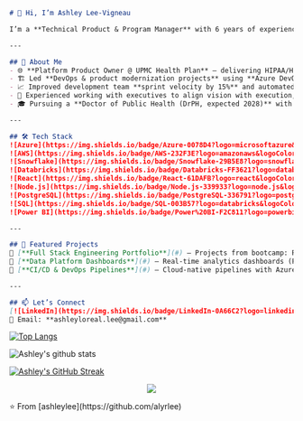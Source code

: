 ```markdown
# 👋 Hi, I’m Ashley Lee-Vigneau  

I’m a **Technical Product & Program Manager** with 6 years of experience in **cloud infrastructure, DevOps, data analytics, and product management** across healthcare, technology, and operations. My work bridges **engineering, compliance, and strategy**, helping organizations modernize infrastructure, improve efficiency, and deliver measurable impact.  

---

## 🚀 About Me  
- 🌐 **Platform Product Owner @ UPMC Health Plan** – delivering HIPAA/HITRUST-compliant healthcare data and infrastructure solutions.  
- 🏗️ Led **DevOps & product modernization projects** using **Azure DevOps, Snowflake, Databricks, and AWS**.  
- 📈 Improved development team **sprint velocity by 15%** and automated workflows saving **10% of workforce time**.  
- 🤝 Experienced working with executives to align vision with execution, backed by dashboards, KPIs, and analytics.  
- 🎓 Pursuing a **Doctor of Public Health (DrPH, expected 2028)** with a focus on **health equity, digital health innovation, and data-driven strategy**.  

---

## 🛠️ Tech Stack  
![Azure](https://img.shields.io/badge/Azure-0078D4?logo=microsoftazure&logoColor=white)  
![AWS](https://img.shields.io/badge/AWS-232F3E?logo=amazonaws&logoColor=white)  
![Snowflake](https://img.shields.io/badge/Snowflake-29B5E8?logo=snowflake&logoColor=white)  
![Databricks](https://img.shields.io/badge/Databricks-FF3621?logo=databricks&logoColor=white)  
![React](https://img.shields.io/badge/React-61DAFB?logo=react&logoColor=black)  
![Node.js](https://img.shields.io/badge/Node.js-339933?logo=node.js&logoColor=white)  
![PostgreSQL](https://img.shields.io/badge/PostgreSQL-336791?logo=postgresql&logoColor=white)  
![SQL](https://img.shields.io/badge/SQL-003B57?logo=databricks&logoColor=white)  
![Power BI](https://img.shields.io/badge/Power%20BI-F2C811?logo=powerbi&logoColor=black)  

---

## 📌 Featured Projects  
🔹 [**Full Stack Engineering Portfolio**](#) – Projects from bootcamp: React.js, Node.js, PostgreSQL  
🔹 [**Data Platform Dashboards**](#) – Real-time analytics dashboards (Power BI, Anaplan)  
🔹 [**CI/CD & DevOps Pipelines**](#) – Cloud-native pipelines with Azure DevOps & Databricks  

---

## 📫 Let’s Connect  
[![LinkedIn](https://img.shields.io/badge/LinkedIn-0A66C2?logo=linkedin&logoColor=white)](https://www.linkedin.com/in/ashley-lee-vigneau/)  
📧 Email: **ashleyloreal.lee@gmail.com**  
```

[![Top Langs](https://github-readme-stats.vercel.app/api/top-langs/?username=alyrlee&layout=compact)](https://github.com/alyrlee/github-readme-stats)

![Ashley's github stats](https://github-readme-stats.vercel.app/api?username=alyrlee&show_icons=true&theme=dark)

[![Ashley's GitHub Streak](https://github-readme-streak-stats.herokuapp.com/?user=alyrlee)](https://git.io/streak-stats)

<p align="center">
<img src="https://visitor-badge.laobi.icu/badge?page_id=ashleylee" id="counter">
</p>
⭐️ From [ashleylee](https://github.com/alyrlee)
